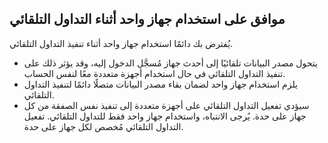 ## موافق على استخدام جهاز واحد أثناء التداول التلقائي

يُفترض بك دائمًا استخدام جهاز واحد أثناء تنفيذ التداول التلقائي.
- يتحول مصدر البيانات تلقائيًا إلى أحدث جهاز مُسجَّل الدخول إليه، وقد يؤثر ذلك على تنفيذ التداول التلقائي في حال استخدام أجهزة متعددة معًا لنفس الحساب.
- يلزم استخدام جهاز واحد لضمان بقاء مصدر البيانات متصلًا دائمًا لتنفيذ التداول التلقائي.
- سيؤدي تفعيل التداول التلقائي على أجهزة متعددة إلى تنفيذ نفس الصفقة من كل جهاز على حدة. يُرجى الانتباه، واستخدام جهاز واحد فقط للتداول التلقائي. تفعيل التداول التلقائي مُخصص لكل جهاز على حدة.
